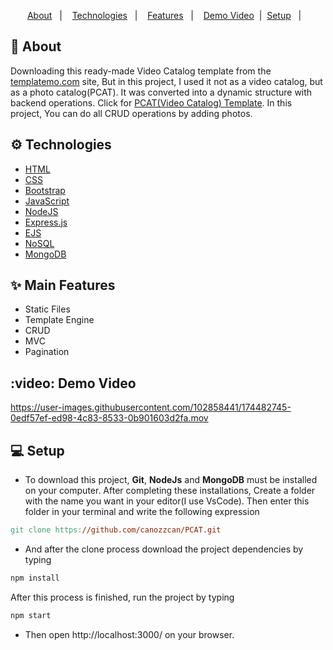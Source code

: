 <p align="center">
  <a href="#calling-about">About</a>&nbsp;&nbsp;&nbsp;|&nbsp;&nbsp;&nbsp;
  <a href="#gear-technologies">Technologies</a>&nbsp;&nbsp;&nbsp;|&nbsp;&nbsp;&nbsp;
  <a href="#sparkles-main-features">Features</a>&nbsp;&nbsp;&nbsp;|&nbsp;&nbsp;&nbsp;
  <a href="#video-demo-video">Demo Video</a>&nbsp;&nbsp;|&nbsp;
  <a href="#computer-setup">Setup</a>&nbsp;&nbsp;&nbsp;|&nbsp;&nbsp;&nbsp;
</p>

## :calling: About
Downloading this ready-made Video Catalog template from the [templatemo.com](https://templatemo.com/) site, But in this project, I used it not as a video catalog, but as a photo catalog(PCAT). It was converted into a dynamic structure with backend operations. Click for [PCAT(Video Catalog) Template](https://templatemo.com/tm-552-video-catalog). In this project, You can do all CRUD operations by adding photos.

## :gear: Technologies

- [HTML](https://www.w3schools.com/html/)
- [CSS](https://www.w3schools.com/css/)
- [Bootstrap](https://getbootstrap.com/)
- [JavaScript](https://www.javascript.com/)
- [NodeJS](https://nodejs.org/en/)
- [Express.js](https://expressjs.com/)
- [EJS](https://ejs.co/)
- [NoSQL](https://www.mongodb.com/nosql-explained)
- [MongoDB](https://www.mongodb.com/)


## :sparkles: Main Features

  - Static Files
  - Template Engine
  - CRUD
  - MVC
  - Pagination

## :video: Demo Video



https://user-images.githubusercontent.com/102858441/174482745-0edf57ef-ed98-4c83-8533-0b901603d2fa.mov





## :computer: Setup
  
  - To download this project, **Git**, **NodeJs** and **MongoDB** must be installed on your computer. After completing these installations, Create a folder with the name you want in your editor(I use VsCode). Then enter this folder in your terminal and write the following expression 
  ```makefile
  git clone https://github.com/canozzcan/PCAT.git
  ``` 
  - And after the clone process download the project dependencies by typing 
  ```makefile
  npm install
  ```
  After this process is finished, run the project by typing 
  ```makefile
  npm start
  ``` 
  
  - Then open http://localhost:3000/ on your browser.
  <br/>
   
